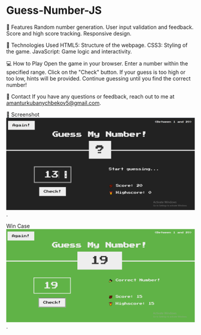 # Guess-Number-JS

🚀 Features
Random number generation.
User input validation and feedback.
Score and high score tracking.
Responsive design.

🔧 Technologies Used
HTML5: Structure of the webpage.
CSS3: Styling of the game.
JavaScript: Game logic and interactivity.

💻 How to Play
Open the game in your browser.
Enter a number within the specified range.
Click on the "Check" button.
If your guess is too high or too low, hints will be provided.
Continue guessing until you find the correct number!

📧 Contact
If you have any questions or feedback, reach out to me at amanturkubanychbekov5@gmail.com.


📸 Screenshot
![view](./img/Screenshot.png) .

Win Case
![view](./img/winCase.png) .

